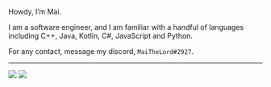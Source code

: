 Howdy, I’m Mai.

I am a software engineer, and I am familiar with a handful of languages including C++, Java, Kotlin, C#, JavaScript and Python.

For any contact, message my discord, `MaiTheLord#2927`.

<hr/>

[![](https://github-readme-stats.vercel.app/api?username=MaiTheLord&hide=stars&include_all_commits=true&count_private=true&show_icons=true&disable_animations=true&hide_title=true&bg_color=0D1117&hide_border=true&text_color=FFFFFF&icon_color=47A6FF)](#)
[![](https://github-readme-stats.vercel.app/api/top-langs/?username=MaiTheLord&theme=github_dark&layout=compact&card_width=445&langs_count=8&hide_border=true&hide_title=true&hide=html,ruby,css)](#)

